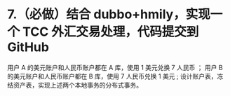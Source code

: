 # 7.（必做）结合 dubbo+hmily，实现一个 TCC 外汇交易处理，代码提交到 GitHub

用户 A 的美元账户和人民币账户都在 A 库，使用 1 美元兑换 7 人民币 ；
用户 B 的美元账户和人民币账户都在 B 库，使用 7 人民币兑换 1 美元 ;
设计账户表，冻结资产表，实现上述两个本地事务的分布式事务。

